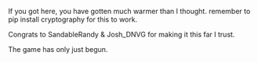 If you got here, you have gotten much warmer than I thought.
remember to pip install cryptography for this to work.

Congrats to SandableRandy & Josh_DNVG for making it this far I trust.

The game has only just begun.
